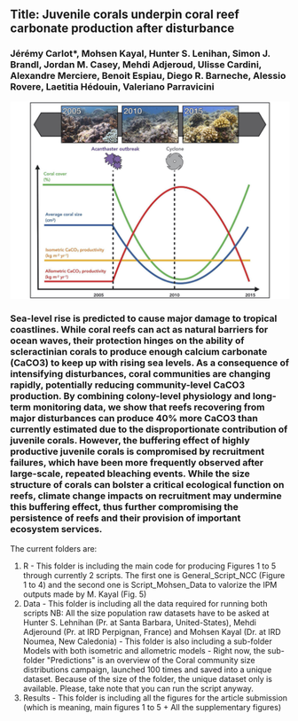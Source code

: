 
## Title: Juvenile corals underpin coral reef carbonate production after disturbance
### Jérémy Carlot*, Mohsen Kayal, Hunter S. Lenihan, Simon J. Brandl, Jordan M. Casey, Mehdi Adjeroud, Ulisse Cardini, Alexandre Merciere, Benoit Espiau, Diego R. Barneche, Alessio Rovere, Laetitia Hédouin, Valeriano Parravicini

![alt text](https://github.com/JayCrlt/Allometric_coral_growth/blob/master/Results/Graphical_Abstract.jpg?raw=true)

### Sea-level rise is predicted to cause major damage to tropical coastlines. While coral reefs can act as natural barriers for ocean waves, their protection hinges on the ability of scleractinian corals to produce enough calcium carbonate (CaCO3) to keep up with rising sea levels. As a consequence of intensifying disturbances, coral communities are changing rapidly, potentially reducing community-level CaCO3 production. By combining colony-level physiology and long-term monitoring data, we show that reefs recovering from major disturbances can produce 40% more CaCO3 than currently estimated due to the disproportionate contribution of juvenile corals. However, the buffering effect of highly productive juvenile corals is compromised by recruitment failures, which have been more frequently observed after large-scale, repeated bleaching events. While the size structure of corals can bolster a critical ecological function on reefs, climate change impacts on recruitment may undermine this buffering effect, thus further compromising the persistence of reefs and their provision of important ecosystem services.

The current folders are:
  1) R - This folder is including the main code for producing Figures 1 to 5 through currently 2 scripts. The first one is General_Script_NCC (Figure 1 to 4) and the second one is Script_Mohsen_Data to valorize the IPM outputs made by M. Kayal (Fig. 5)
  2) Data - This folder is including all the data required for running both scripts
NB: All the size population raw datasets have to be asked at Hunter S. Lehnihan (Pr. at Santa Barbara, United-States), Mehdi Adjeround (Pr. at IRD Perpignan, France) and Mohsen Kayal (Dr. at IRD Noumea, New Caledonia)
          - This folder is also including a sub-folder Models with both isometric and allometric models
          - Right now, the sub-folder "Predictions" is an overview of the Coral community size distributions campaign, launched 100 times and saved into a unique dataset. Because of the size of the folder, the unique dataset only is available. Please, take note that you can run the script anyway.
  3) Results - This folder is including all the figures for the article submission (which is meaning, main figures 1 to 5 + All the supplementary figures)
